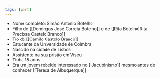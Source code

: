 ```yaml
---
tags: [port]
---
```


- Nome completo: Simão António Botelho
- Filho de [[Domingos José Correia Botelho]] e de [[Rita Botelho|Rita Preciosa Castelo Branco]]
- Tio de [[Camilo Castelo Branco]]
- Estudante da Universidade de Coimbra
- Nascido na cidade de Lisboa
- Assistente na sua prisão em Viseu
- Tinha 18 anos
- Era um jovem rebelde interessado no [[Jacubinismo]] mesmo antes de conhecer [[Teresa de Albuquerque]]